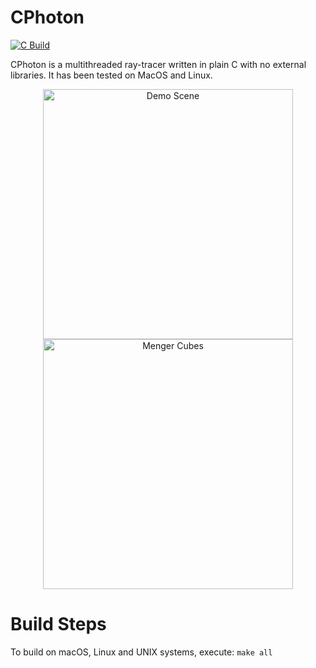CPhoton
=======

[![C Build](https://github.com/EdwardPalmer99/cphoton/actions/workflows/c-build.yml/badge.svg)](https://github.com/EdwardPalmer99/cphoton/actions/workflows/c-build.yml)

CPhoton is a multithreaded ray-tracer written in plain C with no external libraries. It has been tested on MacOS and Linux.

<p align="center">
<img src="https://github.com/user-attachments/assets/de0dcf6c-167c-4255-b5b7-ce74d5bcdd05" width="400" title="Demo Scene">
<img src="https://github.com/user-attachments/assets/f71e121d-926a-453e-8f2b-8a45513b145d" width="400" title="Menger Cubes">
</p>

Build Steps
=======

To build on macOS, Linux and UNIX systems, execute: `make all`


